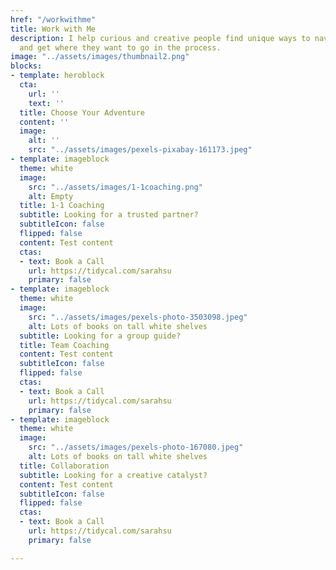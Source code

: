 ```yaml
---
href: "/workwithme"
title: Work with Me
description: I help curious and creative people find unique ways to navigate life
  and get where they want to go in the process.
image: "../assets/images/thumbnail2.png"
blocks:
- template: heroblock
  cta:
    url: ''
    text: ''
  title: Choose Your Adventure
  content: ''
  image:
    alt: ''
    src: "../assets/images/pexels-pixabay-161173.jpeg"
- template: imageblock
  theme: white
  image:
    src: "../assets/images/1-1coaching.png"
    alt: Empty
  title: 1-1 Coaching
  subtitle: Looking for a trusted partner?
  subtitleIcon: false
  flipped: false
  content: Test content
  ctas:
  - text: Book a Call
    url: https://tidycal.com/sarahsu
    primary: false
- template: imageblock
  theme: white
  image:
    src: "../assets/images/pexels-photo-3503098.jpeg"
    alt: Lots of books on tall white shelves
  subtitle: Looking for a group guide?
  title: Team Coaching
  content: Test content
  subtitleIcon: false
  flipped: false
  ctas:
  - text: Book a Call
    url: https://tidycal.com/sarahsu
    primary: false
- template: imageblock
  theme: white
  image:
    src: "../assets/images/pexels-photo-167080.jpeg"
    alt: Lots of books on tall white shelves
  title: Collaboration
  subtitle: Looking for a creative catalyst?
  content: Test content
  subtitleIcon: false
  flipped: false
  ctas:
  - text: Book a Call
    url: https://tidycal.com/sarahsu
    primary: false

---
```

